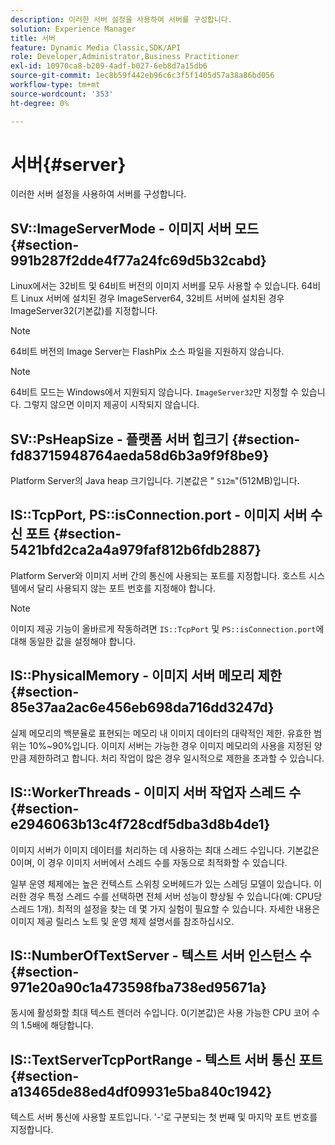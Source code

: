 ```yaml
---
description: 이러한 서버 설정을 사용하여 서버를 구성합니다.
solution: Experience Manager
title: 서버
feature: Dynamic Media Classic,SDK/API
role: Developer,Administrator,Business Practitioner
exl-id: 10970ca8-b209-4adf-b027-6eb8d7a15db6
source-git-commit: 1ec8b59f442eb96c6c3f5f1405d57a38a86bd056
workflow-type: tm+mt
source-wordcount: '353'
ht-degree: 0%

---
```


# 서버{#server}

이러한 서버 설정을 사용하여 서버를 구성합니다.

## SV::ImageServerMode - 이미지 서버 모드 {#section-991b287f2dde4f77a24fc69d5b32cabd}

Linux에서는 32비트 및 64비트 버전의 이미지 서버를 모두 사용할 수 있습니다. 64비트 Linux 서버에 설치된 경우 ImageServer64, 32비트 서버에 설치된 경우 ImageServer32(기본값)를 지정합니다.

>[!NOTE]
>
>64비트 버전의 Image Server는 FlashPix 소스 파일을 지원하지 않습니다.

>[!NOTE]
>
>64비트 모드는 Windows에서 지원되지 않습니다. `ImageServer32`만 지정할 수 있습니다. 그렇지 않으면 이미지 제공이 시작되지 않습니다.

## SV::PsHeapSize - 플랫폼 서버 힙크기 {#section-fd83715948764aeda58d6b3a9f9f8be9}

Platform Server의 Java heap 크기입니다. 기본값은 &quot; `512m`&quot;(512MB)입니다.

## IS::TcpPort, PS::isConnection.port - 이미지 서버 수신 포트 {#section-5421bfd2ca2a4a979faf812b6fdb2887}

Platform Server와 이미지 서버 간의 통신에 사용되는 포트를 지정합니다. 호스트 시스템에서 달리 사용되지 않는 포트 번호를 지정해야 합니다.

>[!NOTE]
>
>이미지 제공 기능이 올바르게 작동하려면 `IS::TcpPort` 및 `PS::isConnection.port`에 대해 동일한 값을 설정해야 합니다.

## IS::PhysicalMemory - 이미지 서버 메모리 제한 {#section-85e37aa2ac6e456eb698da716dd3247d}

실제 메모리의 백분율로 표현되는 메모리 내 이미지 데이터의 대략적인 제한. 유효한 범위는 10%~90%입니다. 이미지 서버는 가능한 경우 이미지 메모리의 사용을 지정된 양만큼 제한하려고 합니다. 처리 작업이 많은 경우 일시적으로 제한을 초과할 수 있습니다.

## IS::WorkerThreads - 이미지 서버 작업자 스레드 수 {#section-e2946063b13c4f728cdf5dba3d8b4de1}

이미지 서버가 이미지 데이터를 처리하는 데 사용하는 최대 스레드 수입니다. 기본값은 0이며, 이 경우 이미지 서버에서 스레드 수를 자동으로 최적화할 수 있습니다.

일부 운영 체제에는 높은 컨텍스트 스위칭 오버헤드가 있는 스레딩 모델이 있습니다. 이러한 경우 특정 스레드 수를 선택하면 전체 서버 성능이 향상될 수 있습니다(예: CPU당 스레드 1개). 최적의 설정을 찾는 데 몇 가지 실험이 필요할 수 있습니다. 자세한 내용은 이미지 제공 릴리스 노트 및 운영 체제 설명서를 참조하십시오.

## IS::NumberOfTextServer - 텍스트 서버 인스턴스 수 {#section-971e20a90c1a473598fba738ed95671a}

동시에 활성화할 최대 텍스트 렌더러 수입니다. 0(기본값)은 사용 가능한 CPU 코어 수의 1.5배에 해당합니다.

## IS::TextServerTcpPortRange - 텍스트 서버 통신 포트 {#section-a13465de88ed4df09931e5ba840c1942}

텍스트 서버 통신에 사용할 포트입니다. &#39;-&#39;로 구분되는 첫 번째 및 마지막 포트 번호를 지정합니다.
